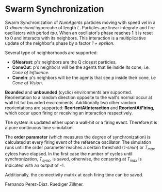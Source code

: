 # Swarm Synchronization
Swarm Synchronization of *NumAgents* particles moving with speed *vel* in a *D-dimensional* hypercube of length *L*. 
Particles are linear integrate and fire oscillators with period *tau*. 
When an oscillator's  phase reaches 1 it is reset to 0 and interacts with its neighbors. 
This interaction is a multiplicative update of the neighbor's phase by a factor *1 + epsilon*. 

Several type of neighborhoods are supported:  
- **QNearest**: p's neighbors are the Q closest particles.  
- **ConeOut**: p's neighbors will be the agents that lie inside its cone, i.e. *Cone of Influence*.  
- **ConeIn**: p's neighbors will be the agents that see p inside their cone, i.e *Cone of Vision*.  

**Bounded** and **unbounded** (cyclic) environments are supported. 
Reorientation to a random direction opposite to the wall's normal occur at wall hit for bounded environments. 
Additionally two other random reorientations are supported: **ReorientAtInteraction** and **ReorientAtFiring**, which occur upon firing or receiving an interaction respectively.

The system is updated either upon a wall-hit or a firing event. Therefore it is a pure continuous time simulation. 

The **order parameter** (which measures the degree of synchronization) is calculated at every firing event of the reference oscillator. 
The simulation runs until the order parameter reaches a certain threshold (*1-smin*) or *T<sub>max</sub>* cylces have elapsed. 
In the first case the number of cycles until synchronization, *T<sub>sync</sub>*, is saved, otherwise, the censoring at *T<sub>max</sub>* is indicated with an output of -1.  

Additionally, the connectivity matrix at each firing time can be saved.

Fernando Perez-Diaz. Ruediger Zillmer.
